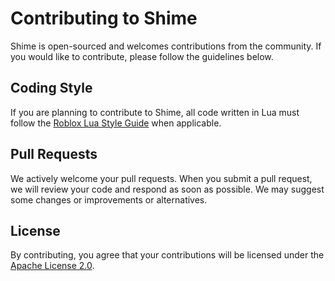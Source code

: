 # Contributing to Shime

Shime is open-sourced and welcomes contributions from the community. If you would like to contribute, please follow the guidelines below.

## Coding Style

If you are planning to contribute to Shime, all code written in Lua must follow the [Roblox Lua Style Guide](https://roblox.github.io/lua-style-guide/) when applicable.

## Pull Requests

We actively welcome your pull requests. When you submit a pull request, we will review your code and respond as soon as possible. We may suggest some changes or improvements or alternatives.

## License

By contributing, you agree that your contributions will be licensed under the [Apache License 2.0](https://www.apache.org/licenses/LICENSE-2.0).

